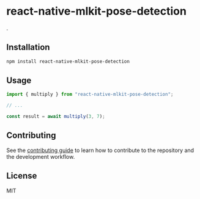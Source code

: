 # react-native-mlkit-pose-detection

.

## Installation

```sh
npm install react-native-mlkit-pose-detection
```

## Usage

```js
import { multiply } from "react-native-mlkit-pose-detection";

// ...

const result = await multiply(3, 7);
```

## Contributing

See the [contributing guide](CONTRIBUTING.md) to learn how to contribute to the repository and the development workflow.

## License

MIT
